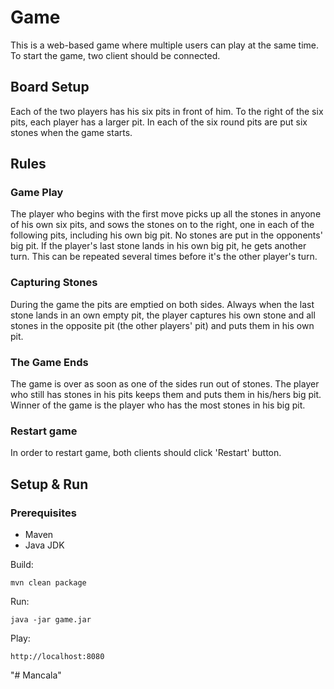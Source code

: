 
# Game
This is a web-based game where multiple users can play at the same time. 
To start the game, two client should be connected. 

## Board Setup
Each of the two players has his six pits in front of him. To the right of the six pits,
each player has a larger pit. In each of the six round pits are put six stones when
the game starts.

## Rules
### Game Play
The player who begins with the first move picks up all the stones in anyone of his
own six pits, and sows the stones on to the right, one in each of the following
pits, including his own big pit. No stones are put in the opponents&#39; big pit. If the
player&#39;s last stone lands in his own big pit, he gets another turn. This can be
repeated several times before it&#39;s the other player&#39;s turn.

### Capturing Stones
During the game the pits are emptied on both sides. Always when the last stone
lands in an own empty pit, the player captures his own stone and all stones in the
opposite pit (the other players&#39; pit) and puts them in his own pit.

### The Game Ends
The game is over as soon as one of the sides run out of stones. The player who
still has stones in his pits keeps them and puts them in his/hers big pit. Winner of
the game is the player who has the most stones in his big pit.

### Restart game
In order to restart game, both clients should click 'Restart' button.

## Setup & Run
### Prerequisites
- Maven
- Java JDK

Build: 

```
mvn clean package
```

Run:

```
java -jar game.jar
```

Play:

```
http://localhost:8080
```
"# Mancala" 
